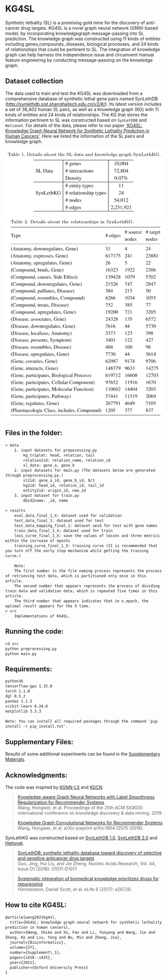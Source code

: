 ﻿# KG4SL
Synthetic lethality (SL) is a promising gold mine for the discovery of anti-cancer drug targets.
KG4SL is a novel graph neural network (GNN)-based model, by incorporating knowledgegraph message-passing into SL prediction. The knowledge graph was constructed using 11 kinds of entities including genes,compounds, diseases, biological processes, and 24 kinds of relationships that could be pertinent to SL. The integration of knowledge graph can help harness the independence issue and circumvent manual feature engineering by conducting message-passing on the knowledge graph.

## Dataset collection
The data used to train and test the KG4SL was downloaded from a comprehensive database of synthetic lethal gene pairs named SynLethDB (http://synlethdb.sist.shanghaitech.edu.cn/v2/#/). Its latest version includes a set of 36,402 human SL pairs, as well as a knowledge graph (KG) with 11 kinds of entities and 24 kinds of relationships. The KG that stores the information pertinent to SL was constructed based on `SynLethDB` and `Hetionet`. For details of the data, please refer to our paper ['KG4SL: Knowledge Graph Neural Network for Synthetic Lethality Prediction in Human Cancers'](https://academic.oup.com/bioinformatics/article/37/Supplement_1/i418/6319703). Here we listed the information of the SL pairs and knowledge graph.

   ![image](https://github.com/JieZheng-ShanghaiTech/KG4SL/blob/main/table1.png)
   ![image](https://github.com/JieZheng-ShanghaiTech/KG4SL/blob/main/table2.png)
   
## Files in the folder: 
    > data
        1. input datasets for prepocessing.py
            kg_triplet: head, relation, tail
            relation2id: relation_name, relation_id
            sl_data: gene_a, gene_b
        2. input datasets for main.py (The datasets below are generated through preprocessing.py.)
            sl2id: gene_a_id, gene_b_id, 0/1
            kg2id: head_id, relation_id, tail_id
            entity2id: origin_id, new_id
        3. input dataset for train.py
            dbid2name: _id, name

    > results
        eval_data_final_1_X: dataset used for validation
        test_data_final_1: dataset used for test
        test_data_mapping_final_1: dataset uesd for test with gene names
        train_data_final_1_X: dataset used for train
        loss_curve_final_1_X: save the values of losses and three metrics within the increase of epochs
        training_curve_final_1_X: training curve (It is recommended that you turn off the early stop mechanism while getting the training curve.)
        
        Note: 
        The first number in the file naming process represents the process of retrieving test data, which is partitioned only once in this article. 
        The second number that appears represents the process of dividing train data and validation data, which is repeated five times in this article. 
        The third number that appears indicates that in n_epoch, the optimal result appears for the X time.
    > src
        Implementations of KG4SL.
    
## Running the code:
    cd src
    python preprocessing.py
    python main.py
    
## Requirements:
    python36
    tensorflow-gpu 1.15.0
    torch 1.1.0
    dgl 0.5.2
    pandas 1.1.5
    scikit-learn 0.24.0
    matplotlib 3.3.3
    
    Note: You can install all required packages through the command 'pip install -r pip_install.txt'.
 
 ## Supplementary Files:
 Results of some additional experiments can be found in the [Supplementary Materials](https://github.com/JieZheng-ShanghaiTech/KG4SL/blob/main/Supplementary_materials.pdf).
 
 ## Acknowledgments:
 The code was inspired by [KGNN-LS](https://github.com/hwwang55/KGNN-LS) and [KGCN](https://github.com/hwwang55/KGCN).
 
 >[Knowledge-aware Graph Neural Networks with Label Smoothness Regularization for Recommender Systems](https://dl.acm.org/doi/abs/10.1145/3292500.3330836)  
Wang, Hongwei, et al. Proceedings of the 25th ACM SIGKDD international conference on knowledge discovery & data mining. 2019.

 >[Knowledge Graph Convolutional Networks for Recommender Systems](https://dl.acm.org/doi/10.1145/3308558.3313417)  
Wang, Hongwei, et al. arXiv preprint arXiv:1904.12575 (2019).
 
 SynLethKG was constructed based on [SynLethDB 1.0](http://synlethdb.sist.shanghaitech.edu.cn/), [SynLethDB 2.0](http://synlethdb.sist.shanghaitech.edu.cn/v2/#/) and [Hetionet](https://github.com/hetio/hetionet).
 
 >[SynLethDB: synthetic lethality database toward discovery of selective and sensitive anticancer drug targets](https://academic.oup.com/nar/article/44/D1/D1011/2502617?login=true)  
Guo, Jing, Hui Liu, and Jie Zheng. Nucleic Acids Research, Vol. 44, Issue D1  (2016): D1011-D1017.

>[Systematic integration of biomedical knowledge prioritizes drugs for repurposing](https://elifesciences.org/articles/26726)  
Himmelstein, Daniel Scott, et al. eLife 6 (2017): e26726.
 
## How to cite KG4SL:
```
@article{wang2021kg4sl,
  title={KG4SL: knowledge graph neural network for synthetic lethality prediction in human cancers},
  author={Wang, Shike and Xu, Fan and Li, Yunyang and Wang, Jie and Zhang, Ke and Liu, Yong and Wu, Min and Zheng, Jie},
  journal={Bioinformatics},
  volume={37},
  number={Supplement\_1},
  pages={i418--i425},
  year={2021},
  publisher={Oxford University Press}
}
```
